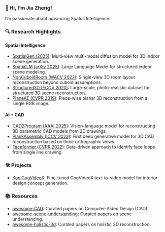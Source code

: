 ### 👋 Hi, I’m Jia Zheng!

I’m passionate about advancing Spatial Intelligence.

### 🔍 Research Highlights

#### Spatial Intelligence

- [SpatialGen (2025)](https://github.com/manycore-research/SpatialGen): Multi-view multi-modal diffusion model for 3D indoor scene generation.
- [SpatialLM (arXiv 2025)](https://manycore-research.github.io/SpatialLM): Large Language Model for structured indoor scene modeling.
- [NonCuboidRoom (WACV 2022)](https://github.com/CYang0515/NonCuboidRoom): Single-view 3D room layout reconstruction beyond cuboid assumptions.
- [Structured3D (ECCV 2020)](http://structured3d-dataset.org): Large-scale, photo-realistic dataset for structured 3D scene reconstruction.
- [PlaneAE (CVPR 2019)](https://github.com/svip-lab/PlanarReconstruction): Piece-wise planar 3D reconstruction from a single RGB image.

#### AI + CAD
- [CAD2Program (AAAI 2025)](https://manycore-research.github.io/CAD2Program/): Vision-language model for reconstructing 3D parametric CAD models from 2D drawings.
- [PlankAssembly (ICCV 2023)](https://manycore-research.github.io/PlankAssembly/): First deep generative model for 3D CAD reconstruction based on three orthographic views.
- [Faceformer (CVPR 2022)](https://manycore-research.github.io/faceformer/): Data-driven approach to identify face loops from single line drawing.


### 🛠 Projects

- [KoolCogVideoX](https://huggingface.co/collections/bertjiazheng/koolcogvideox-66e4762f53287b7f39f8f3ba): Fine-tuned CogVideoX text-to-video model for interior design concept generation.

### 📚 Resources

- [awesome-CAD](https://github.com/bertjiazheng/awesome-cad): Curated papers on Computer-Aided Design (CAD).
- [awesome-scene-understanding](https://github.com/bertjiazheng/awesome-scene-understanding): Curated papers on scene understanding.
- [awesome-holistic-3d](https://github.com/holistic-3d/awesome-holistic-3d): Curated papers on holistic 3D reconstruction.

